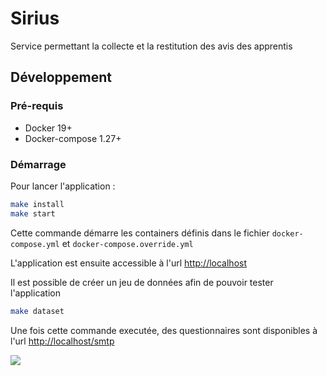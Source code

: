 # Sirius

Service permettant la collecte et la restitution des avis des apprentis

## Développement

### Pré-requis

- Docker 19+
- Docker-compose 1.27+

### Démarrage

Pour lancer l'application :

```sh
make install
make start
```

Cette commande démarre les containers définis dans le fichier `docker-compose.yml` et `docker-compose.override.yml`

L'application est ensuite accessible à l'url [http://localhost](http://localhost)

Il est possible de créer un jeu de données afin de pouvoir tester l'application

```sh
make dataset
```

Une fois cette commande executée, des questionnaires sont disponibles à l'url [http://localhost/smtp](http://localhost/smtp)

![](https://avatars1.githubusercontent.com/u/63645182?s=200&v=4)
